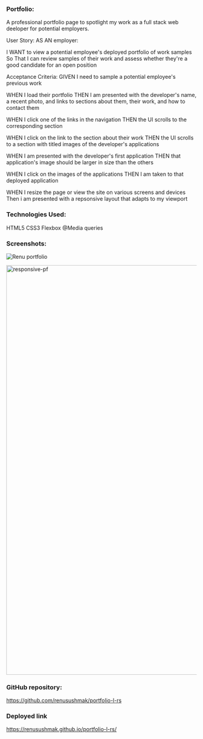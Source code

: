 

### Portfolio:
A professional portfolio page to spotlight my work as a full stack web deeloper for potential employers.



User Story:
AS AN employer:

I WANT to view a potential employee's deployed portfolio of work samples So That I can review samples of their work and assess whether they're a good candidate for an open position



Acceptance Criteria:
GIVEN I need to sample a potential employee's previous work

WHEN I load their portfolio THEN I am presented with the developer's name, a recent photo, and links to sections about them, their work, and how to contact them

WHEN I click one of the links in the navigation THEN the UI scrolls to the corresponding section

WHEN I click on the link to the section about their work THEN the UI scrolls to a section with titled images of the developer's applications

WHEN I am presented with the developer's first application THEN that application's image should be larger in size than the others

WHEN I click on the images of the applications THEN I am taken to that deployed application

WHEN I resize the page or view the site on various screens and devices Then i am presented with a repsonsive layout that adapts to my viewport



### Technologies Used:
HTML5
CSS3
Flexbox
@Media queries

### Screenshots:
![Renu portfolio](https://user-images.githubusercontent.com/44761233/132707493-fe5335cf-82f1-47fb-aacf-81d445c44eae.gif)

<img width="1081" alt="responsive-pf" src="https://user-images.githubusercontent.com/44761233/132707463-0915dd1e-4bc4-4fba-ad8b-cf0ee60e3235.png">


### GitHub repository: 
https://github.com/renusushmak/portfolio-l-rs


### Deployed link
https://renusushmak.github.io/portfolio-l-rs/ 
